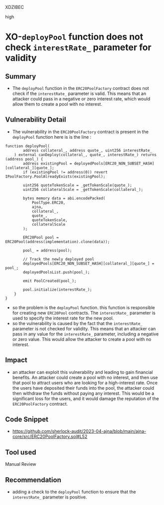 XDZIBEC

high

# XO-`deployPool` function does not check `interestRate_` parameter for validity

## Summary
-  The `deployPool` function in the `ERC20PoolFactory` contract does not check if the `interestRate_` parameter is valid. This means that an attacker could pass in a negative or zero interest rate, which would allow them to create a pool with no interest.
## Vulnerability Detail
- The vulnerability in the `ERC20PoolFactory` contract is present in the `deployPool` function here is is the line :
```solidity
function deployPool(
        address collateral_, address quote_, uint256 interestRate_
    ) external canDeploy(collateral_, quote_, interestRate_) returns (address pool_) {
        address existingPool = deployedPools[ERC20_NON_SUBSET_HASH][collateral_][quote_];
        if (existingPool != address(0)) revert IPoolFactory.PoolAlreadyExists(existingPool);

        uint256 quoteTokenScale = _getTokenScale(quote_);
        uint256 collateralScale = _getTokenScale(collateral_);

        bytes memory data = abi.encodePacked(
            PoolType.ERC20,
            ajna,
            collateral_,
            quote_,
            quoteTokenScale,
            collateralScale
        );

        ERC20Pool pool = ERC20Pool(address(implementation).clone(data));

        pool_ = address(pool);

        // Track the newly deployed pool
        deployedPools[ERC20_NON_SUBSET_HASH][collateral_][quote_] = pool_;
        deployedPoolsList.push(pool_);

        emit PoolCreated(pool_);

        pool.initialize(interestRate_);
    }
}
```
- so the problem is  the `deployPool` function. this function  is responsible for creating new `ERC20Pool` contracts. The `interestRate_` parameter is used to specify the interest rate for the new pool.
-  so the vulnerability is caused by the fact that the `interestRate_` parameter is not checked for validity. This means that an attacker can pass in any value for the `interestRate_` parameter, including a negative or zero value. This would allow the attacker to create a pool with no interest.
## Impact
- an attacker can exploit this vulnerability and leading to gain financial benefits. An attacker could create a pool with no interest, and then use that pool to attract users who are looking for a high-interest rate. Once the users have deposited their funds into the pool, the attacker could then withdraw the funds without paying any interest. This would be a significant loss for the users, and it would damage the reputation of the `ERC20PoolFactory` contract.
## Code Snippet
- https://github.com/sherlock-audit/2023-04-ajna/blob/main/ajna-core/src/ERC20PoolFactory.sol#L52
## Tool used

Manual Review

## Recommendation
- adding a check to the `deployPool` function to ensure that the `interestRate_` parameter is positive.